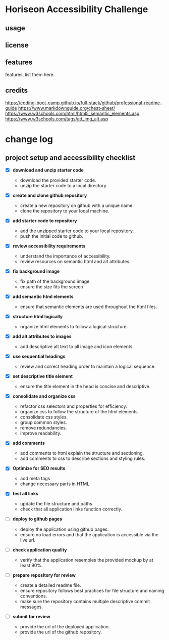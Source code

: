 # Horiseon Accessibility Challenge

## usage

## license

## features

features, list them here.

## credits

https://coding-boot-camp.github.io/full-stack/github/professional-readme-guide
https://www.markdownguide.org/cheat-sheet/
https://www.w3schools.com/html/html5_semantic_elements.asp
https://www.w3schools.com/tags/att_img_alt.asp

# change log

## project setup and accessibility checklist

- [x] **download and unzip starter code**
  - download the provided starter code.
  - unzip the starter code to a local directory.

- [x] **create and clone github repository**
  - create a new repository on github with a unique name.
  - clone the repository to your local machine.

- [x] **add starter code to repository**
  - add the unzipped starter code to your local repository.
  - push the initial code to github.

- [x] **review accessibility requirements**
  - understand the importance of accessibility.
  - review resources on semantic html and alt attributes.

- [x] **fix background image**
  - fix path of the background image
  - ensure the size fits the screen

- [x] **add semantic html elements**
  - ensure that semantic elements are used throughout the html files.

- [x] **structure html logically**
  - organize html elements to follow a logical structure.

- [x] **add alt attributes to images**
  - add descriptive alt text to all image and icon elements.

- [x] **use sequential headings**
  - review and correct heading order to maintain a logical sequence.

- [x] **set descriptive title element**
  - ensure the title element in the head is concise and descriptive.

- [x] **consolidate and organize css**
  - refactor css selectors and properties for efficiency.
  - organize css to follow the structure of the html elements.
  - consolidate css styles.
  - group common styles.
  - remove redundancies.
  - improve readability.  

- [x] **add comments**
  - add comments to html explain the structure and sectioning.
  - add comments to css to describe sections and styling rules.

- [x] **Optimize for SEO results**
  - add meta tags
  - change necessary parts in HTML

- [x] **test all links**
  - update the file structure and paths
  - check that all application links function correctly.

- [ ] **deploy to github pages**
  - deploy the application using github pages.
  - ensure no load errors and that the application is accessible via the live url.

- [ ] **check application quality**
  - verify that the application resembles the provided mockup by at least 90%.

- [ ] **prepare repository for review**
  - create a detailed readme file.
  - ensure repository follows best practices for file structure and naming conventions.
  - make sure the repository contains multiple descriptive commit messages.

- [ ] **submit for review**
  - provide the url of the deployed application.
  - provide the url of the github repository.

